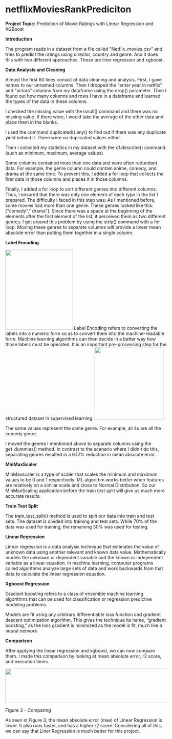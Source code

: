 # netflixMoviesRankPrediciton

**Project Topic:** Prediction of Movie Ratings with Linear Regression
and XGBoost

**Introduction**

The program reads in a dataset from a file called "Netflix_movies.csv"
and tries to predict the ratings using director, country and genre. And
it does this with two different approaches. These are liner regression
and xgboost.

**Data Analysis and Cleaning**

Almost the first 60 lines consist of data cleaning and analysis. First,
I gave names to our unnamed columns. Then I dropped the "enter year in
netflix" and "actors" columns from my dataframe using the drop()
parameter. Then I found out how many columns and rows I have in a
dataframe and learned the types of the data in these columns.

I checked the missing value with the isnull() command and there was no
missing value. If there were, I would take the average of the other data
and place them in the blanks.

I used the command duplicated().any() to find out if there was any
duplicate yield behind it. There were no duplicated values either.

Then I collected my statistics in my dataset with the df.describe()
command. (such as minimum, maximum, average values)

Some columns contained more than one data and were often redundant data.
For example, the genre column could contain anime, comedy, and drama at
the same time. To prevent this, I added a for loop that collects the
first data in those columns and places it in those columns.

Finally, I added a for loop to sort different genres into different
columns. Thus, I ensured that there was only one element of each type in
the list I prepared. The difficulty I faced in this step was: As I
mentioned before, some movies had more than one genre. These genres
looked like this: \["comedy"," drama"\]. Since there was a space at the
beginning of the elements after the first element of the list, it
perceived them as two different genres. I got around this problem by
using the strip() command with a for loop. Moving these genres to
separate columns will provide a lower mean absolute error than putting
them together in a single column.

**Label Encoding**

<img src="media/image1.png" style="width:2.19444in;height:2.60417in" />
Label Encoding refers to converting the labels into a numeric form so as
to convert them into the machine-readable form. Machine learning
algorithms can then decide in a better way how those labels must be
operated. It is an important pre-processing step for the structured
dataset in supervised learning.

<img src="media/image2.png" style="width:2.23958in;height:2.375in" />

The same values represent the same genre. For example, all 4s are all
the comedy genre.

I moved the genres I mentioned above to separate columns using the
get_dummies() method. In contrast to the scenario where I didn't do
this, separating genres resulted in a 6.12% reduction in mean absolute
error.

**MinMaxScaler**

MinMaxscaler is a type of scaler that scales the minimum and maximum
values to be 0 and 1 respectively. ML algorithm works better when
features are relatively on a similar scale and close to Normal
Distribution. So our MinMaxScaling application before the train test
split will give us much more accurate results.

**Train Test Split**

The train_test_split() method is used to split our data into train and
test sets. The dataset is divided into training and test sets. While 70%
of the data was used for training, the remaining 30% was used for
testing.

**Linear Regression**

Linear regression is a data analysis technique that estimates the value
of unknown data using another relevant and known data value.
Mathematically models the unknown or dependent variable and the known or
independent variable as a linear equation. In machine learning, computer
programs called algorithms analyze large sets of data and work backwards
from that data to calculate the linear regression equation.

**Xgboost Regression**

Gradient boosting refers to a class of ensemble machine learning
algorithms that can be used for classification or regression predictive
modeling problems.

Models are fit using any arbitrary differentiable loss function and
gradient descent optimization algorithm. This gives the technique its
name, “gradient boosting,” as the loss gradient is minimized as the
model is fit, much like a neural network

**Comparison**

After applying the linear regression and xgboost, we can now compare
them. I made this comparison by looking at mean absolute error, r2
score, and execution times.

<img src="media/image3.png" style="width:6.26806in;height:1.11111in" />

Figure 3 – Comparing

As seen in Figure 3, the mean absolute error (mae) of Linear Regression
is lower. It also runs faster, and has a higher r2 score. Considering
all of this, we can say that Liner Regression is much better for this
project.
